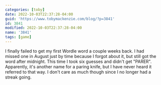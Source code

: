```yaml
---
categories: [toby]
date: 2022-10-03T22:37:28-04:00
guid: 'https://www.tobymackenzie.com/blog/?p=3841'
id: 3841
modified: 2022-10-03T22:37:28-04:00
name: '3841'
tags: [game]
---
```


I finally failed to get my first Wordle word a couple weeks back.  I had missed one in August just by time because I forgot about it, but still got the word after midnight.  This time I took six guesses and didn't get "PARER".  Apparently, it's another name for a paring knife, but I have never heard it referred to that way.  I don't care as much though since I no longer had a streak going.

